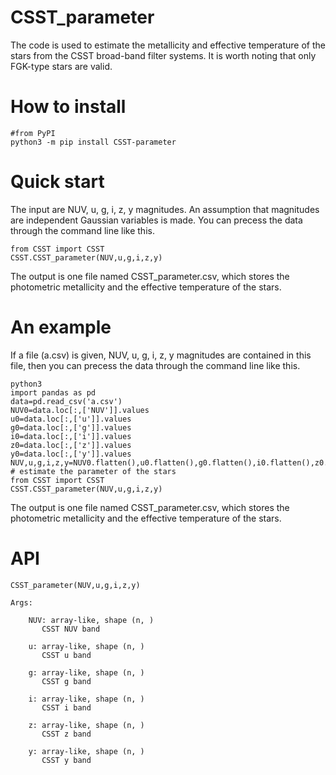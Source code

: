 # CSST_parameter
The code is used to estimate the metallicity and effective temperature of the stars from the CSST broad-band filter systems. It is worth noting that only FGK-type stars are valid.
# How to install

    #from PyPI
    python3 -m pip install CSST-parameter
# Quick start 
The input are NUV, u, g, i, z, y magnitudes. An assumption that magnitudes are independent Gaussian variables is made. You can precess the data through the command line like this. 

    from CSST import CSST
    CSST.CSST_parameter(NUV,u,g,i,z,y) 
The output is one file named CSST_parameter.csv, which stores the photometric metallicity and the effective temperature of the stars.
# An example
If a file (a.csv) is given, NUV, u, g, i, z, y magnitudes are contained in this file, then you can precess the data through the command line like this.

    python3
    import pandas as pd
    data=pd.read_csv('a.csv')
    NUV0=data.loc[:,['NUV']].values
    u0=data.loc[:,['u']].values
    g0=data.loc[:,['g']].values
    i0=data.loc[:,['i']].values
    z0=data.loc[:,['z']].values
    y0=data.loc[:,['y']].values
    NUV,u,g,i,z,y=NUV0.flatten(),u0.flatten(),g0.flatten(),i0.flatten(),z0.flatten(),y0.flatten()
    # estimate the parameter of the stars 
    from CSST import CSST
    CSST.CSST_parameter(NUV,u,g,i,z,y)           
The output is one file named CSST_parameter.csv, which stores the photometric metallicity and the effective temperature of the stars.
# API

    CSST_parameter(NUV,u,g,i,z,y)
           
    Args:      
        
        NUV: array-like, shape (n, )
           CSST NUV band
        
        u: array-like, shape (n, )
           CSST u band
        
        g: array-like, shape (n, )
           CSST g band
           
        i: array-like, shape (n, )
           CSST i band

        z: array-like, shape (n, )
           CSST z band
           
        y: array-like, shape (n, )
           CSST y band            